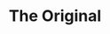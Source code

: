 ---
ee_id_thing: '4462'
site: '1'
type: '2'
inv_num: 2018-124
add_credit:
url: 2018-124-the-original
title: The Original
year: '2018'
display_year: '2018'
medium: Ping Men's Tour Structured Men's Hat, Plastic Mannequin Head, Oakley Men's
  OO9154 Half Jacket XL 2.0 Golf Sunglasses, Video Baby Monitor
dims: Variable
pitch:
ps:
live_url:
youtube:
https://github.com/coryarcangel/alu:
imgs: ropac-install-2019-01-db---oU9j.jpg,ropac-install-2019-01-db-ih--NmzH.jpg,the-original-2018-124-db-ug--Gtcn.jpg,the-original-2018-124-db-ug--3Eyf.jpg
subheading:
download:
commission:
related:
layout: things-i-made
---